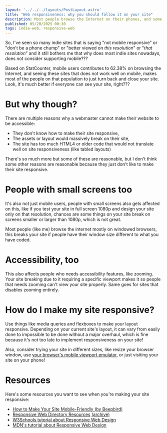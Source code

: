 ```yaml
---
layout: '../../../layouts/PostLayout.astro'
title: "Web responsiveness: why you should follow it on your site"
description: Most people browse the Internet on their phones, and some people are browsing on a small screen, and you should make your site accommodate that!
published: 05/20/2025 00:30
tags: indie-web, responsive-web
---
```

So, I've seen so many indie sites that is saying "not mobile responsive" or "don't be a phone chump" or "better viewed on *this resolution*" or "*that resolution*" and it still bothers me that why does most indie sites nowadays, does not consider supporting mobile??? 

Based on StatCounter, mobile users contributes to 62.38% on browsing the Internet, and seeing these sites that does not work well on mobile, makes most of the people on that population to just turn back and close your site. Look, it's much better if everyone can see your site, right??? 

# But why though?
There are multiple reasons why a webmaster cannot make their website to be accessible:

- They don't know how to make their site responsive,
- The assets or layout would massively break on their site,
- The site has too much HTML4 or older code that would not translate well on site responsiveness (like tabled layouts)

There's so much more but some of these are reasonable, but I don't think some other reasons are reasonable because they just don't like to make their site responsive.

# People with small screens too
It's also not just mobile users, people with small screens also gets affected on this, like if you test your site in full screen 1080p and design your site only on that resolution, chances are some things on your site break on screens smaller or larger than 1080p, which is not great.

Most people (like me) browse the internet mostly on windowed browsers, this breaks your site if people have their window size different to what you have coded.

# Accessibility, too
This also affects people who needs accessibility features, like zooming. Your site breaking due to it requiring a specific viewport makes it so people that needs zooming can't view your site properly. Same goes for sites that disables zooming entirely.

# How do I make my site responsive?
Use things like media queries and flexboxes to make your layout responsive. Depending on your current site's layout, it can vary from easily done to impossible to be done without a major overhaul, which is fine because it's not too late to implement responsiveness on your site!

Also, consider trying your site in different sizes, like resize your browser window, use [your browser's mobile viewport emulator](https://www.digitalcitizen.life/emulate-mobile-device-desktop-browser/), or just visiting your site on your phone!

# Resources
Here's some resources you want to see when you're making your site responsive:

- [How to Make Your Site Mobile-Friendly (by Beepbird)](https://www.beepbird.net/articles/accessibility/how-to-make-your-site-mobile-friendly.html)
- [Responsive Web Directory Resources](https://kalechips.net/responsive/resources) [(archive)](https://web.archive.org/web/https://kalechips.net/responsive/resources)
- [W3Schools tutorial about Responsive Web Design](https://www.w3schools.com/html/html_responsive.asp)
- [MDN's tutorial about Responsive Web Design](https://developer.mozilla.org/en-US/docs/Learn_web_development/Core/CSS_layout/Responsive_Design)